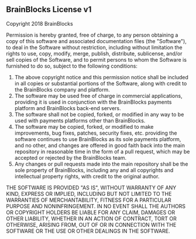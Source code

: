 BrainBlocks License v1
----------------------

Copyright 2018 BrainBlocks

Permission is hereby granted, free of charge, to any person obtaining a copy of this software and associated documentation files (the "Software"), to deal in the Software without restriction, including without limitation the rights to use, copy, modify, merge, publish, distribute, sublicense, and/or sell copies of the Software, and to permit persons to whom the Software is furnished to do so, subject to the following conditions:

1. The above copyright notice and this permission notice shall be included in all copies or substantial portions of the Software, along with credit to the BrainBlocks company and platform.
2. The software may be used free of charge in commercial applications, providing it is used in conjunction with the BrainBlocks payments platform and BrainBlocks back-end servers.
3. The software shall not be copied, forked, or modified in any way to be used with payments platforms other than BrainBlocks.
4. The software may be copied, forked, or modified to make improvements, bug fixes, patches, security fixes, etc. providing the software continues to use BrainBlocks as its sole payments platform, and no other, and changes are offered in good faith back into the main repository in reasonable time in the form of a pull request, which may be accepted or rejected by the BrainBlocks team.
5. Any changes or pull requests made into the main repository shall be the sole property of BrainBlocks, including any and all copyrights and intellectual property rights, with credit to the original author.

THE SOFTWARE IS PROVIDED "AS IS", WITHOUT WARRANTY OF ANY KIND, EXPRESS OR IMPLIED, INCLUDING BUT NOT LIMITED TO THE WARRANTIES OF MERCHANTABILITY, FITNESS FOR A PARTICULAR PURPOSE AND NONINFRINGEMENT. IN NO EVENT SHALL THE AUTHORS OR COPYRIGHT HOLDERS BE LIABLE FOR ANY CLAIM, DAMAGES OR OTHER LIABILITY, WHETHER IN AN ACTION OF CONTRACT, TORT OR OTHERWISE, ARISING FROM, OUT OF OR IN CONNECTION WITH THE SOFTWARE OR THE USE OR OTHER DEALINGS IN THE SOFTWARE.
